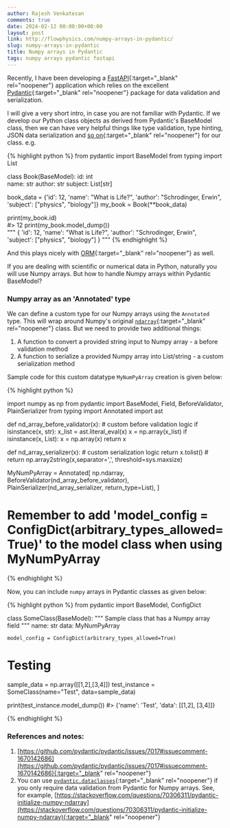 ```yaml
---
author: Rajesh Venkatesan
comments: true
date: 2024-02-12 00:00:00+00:00
layout: post
link: http://flowphysics.com/numpy-arrays-in-pydantic/
slug: numpy-arrays-in-pydantic
title: Numpy arrays in Pydantic
tags: numpy arrays pydantic fastapi
---
```


Recently, I have been developing a [FastAPI](https://fastapi.tiangolo.com/){:target="_blank" rel="noopener"} application which relies on the excellent [Pydantic](https://docs.pydantic.dev/latest/){:target="_blank" rel="noopener"} package for data validation and serialization.  

I will give a very short intro, in case you are not familiar with Pydantic. If we develop our Python class objects as derived from Pydantic's BaseModel class, then we can have very helpful things like type validation, type hinting, JSON data serialization and [so on](https://docs.pydantic.dev/latest/#why-use-pydantic){:target="_blank" rel="noopener"} for our class.  e.g.

{% highlight python %}
from pydantic import BaseModel
from typing import List

class Book(BaseModel):
    id: int  
    name: str
    author: str
    subject: List[str]

book_data = {'id': 12,
             'name': "What is Life?",
             'author': "Schrodinger, Erwin",
             'subject': ["physics", "biology"]}
my_book = Book(**book_data)  

print(my_book.id)  
#> 12
print(my_book.model_dump())  
"""
{
    'id': 12,
    'name': "What is Life?",
    'author': "Schrodinger, Erwin",
    'subject': ["physics", "biology"]
}
"""
{% endhighlight %}

And this plays nicely with [ORM](https://en.wikipedia.org/wiki/Object%E2%80%93relational_mapping){:target="_blank" rel="noopener"} as well. 

If you are dealing with scientific or numerical data in Python, naturally you will use Numpy arrays. But how to handle Numpy arrays within Pydantic BaseModel?

### Numpy array as an 'Annotated' type

We can define a custom type for our Numpy arrays using the `Annotated` type. This will wrap around Numpy's original [`ndarray`](https://numpy.org/doc/stable/reference/generated/numpy.ndarray.html){:target="_blank" rel="noopener"} class. But we need to provide two additional things:

1. A function to convert a provided string input to Numpy array - a before validation method
1. A function to serialize a provided Numpy array into List/string - a custom serialization method

Sample code for this custom datatype `MyNumPyArray` creation is given below:  

{% highlight python %}

import numpy as np
from pydantic import BaseModel, Field, BeforeValidator, PlainSerializer
from typing import Annotated
import ast

def nd_array_before_validator(x):
    # custom before validation logic
    if isinstance(x, str):
        x_list = ast.literal_eval(x)
        x = np.array(x_list)
    if isinstance(x, List):
        x = np.array(x)
    return x

def nd_array_serializer(x):
    # custom serialization logic
    return x.tolist()
    # return np.array2string(x,separator=',', threshold=sys.maxsize)

MyNumPyArray = Annotated[   np.ndarray,
                            BeforeValidator(nd_array_before_validator),
                            PlainSerializer(nd_array_serializer, return_type=List),
                        ]

# Remember to add 'model_config = ConfigDict(arbitrary_types_allowed=True)' to the model class when using MyNumPyArray
{% endhighlight %}  

Now, you can include `numpy` arrays in Pydantic classes as given below:

{% highlight python %}
from pydantic import BaseModel, ConfigDict

class SomeClass(BaseModel):
    """
        Sample class that has a Numpy array field
    """
    name: str
    data: MyNumPyArray

    model_config = ConfigDict(arbitrary_types_allowed=True)


# Testing
sample_data = np.array([[1,2],[3,4]])
test_instance = SomeClass(name="Test", data=sample_data)

print(test_instance.model_dump())
#> {'name': 'Test', 'data': [[1,2], [3,4]]}

{% endhighlight %}  

### References and notes:

1. [https://github.com/pydantic/pydantic/issues/7017#issuecomment-1670142686](https://github.com/pydantic/pydantic/issues/7017#issuecomment-1670142686){:target="_blank" rel="noopener"}
1. You can use [`pydantic.dataclasses`](https://docs.pydantic.dev/latest/concepts/dataclasses/){:target="_blank" rel="noopener"} if you only require data validation from Pydantic for Numpy arrays. See, for example, [https://stackoverflow.com/questions/70306311/pydantic-initialize-numpy-ndarray](https://stackoverflow.com/questions/70306311/pydantic-initialize-numpy-ndarray){:target="_blank" rel="noopener"}
